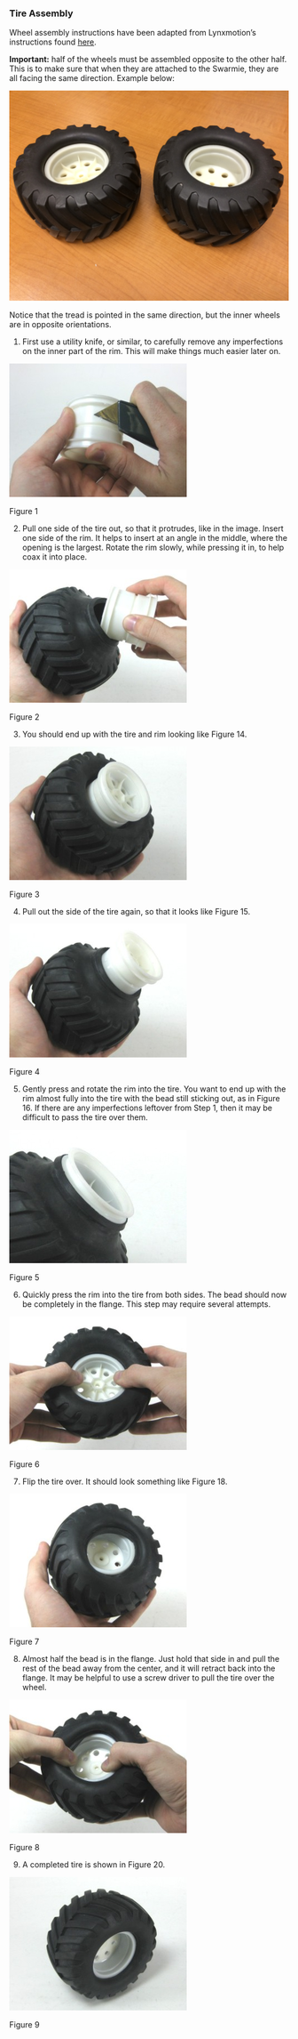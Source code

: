 

###	Tire Assembly

Wheel assembly instructions have been adapted from Lynxmotion’s instructions found [here](http://www.lynxmotion.com/images/html/build007.htm).

**Important:** half of the wheels must be assembled opposite to the other half.  This is to make sure that when they are attached to the Swarmie, they are all facing the same direction.  Example below:

![Wheels Opposite](AssemblyImages/WheelsOpposite.jpg)
 
Notice that the tread is pointed in the same direction, but the inner wheels are in opposite orientations.

1.	First use a utility knife, or similar, to carefully remove any imperfections on the inner part of the rim. This will make things much easier later on.

  ![Tire 1](AssemblyImages/tire01.jpg)

  Figure 1

2.	Pull one side of the tire out, so that it protrudes, like in the image. Insert one side of the rim. It helps to insert at an angle in the middle, where the opening is the largest. Rotate the rim slowly, while pressing it in, to help coax it into place.

  ![Tire 2](AssemblyImages/tire02.jpg)
  
  Figure 2

3.	You should end up with the tire and rim looking like Figure 14.

  ![Tire 3](AssemblyImages/tire03.jpg)
  
  Figure 3

4.	Pull out the side of the tire again, so that it looks like Figure 15.

  ![Tire 4](AssemblyImages/tire04.jpg)
  
  Figure 4

5.	Gently press and rotate the rim into the tire. You want to end up with the rim almost fully into the tire with the bead still sticking out, as in Figure 16. If there are any imperfections leftover from Step 1, then it may be difficult to pass the tire over them.

  ![Tire 5](AssemblyImages/tire05.jpg)
  
  Figure 5

6.	Quickly press the rim into the tire from both sides. The bead should now be completely in the flange. This step may require several attempts.

  ![Tire 6](AssemblyImages/tire06.jpg)
  
  Figure 6

7.	Flip the tire over. It should look something like Figure 18. 

  ![Tire 7](AssemblyImages/tire07.jpg)
  
  Figure 7

8.	Almost half the bead is in the flange. Just hold that side in and pull the rest of the bead away from the center, and it will retract back into the flange. It may be helpful to use a screw driver to pull the tire over the wheel.

  ![Tire 8](AssemblyImages/tire08.jpg)

  Figure 8

9.	A completed tire is shown in Figure 20.

  ![Tire 9](AssemblyImages/tire09.jpg)

  Figure 9
